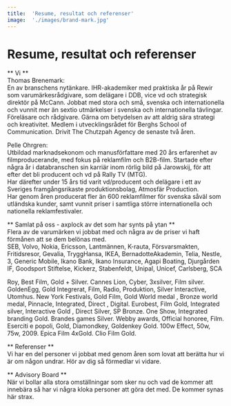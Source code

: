 ```yaml
---
title:	'Resume, resultat och referenser'
image:	'./images/brand-mark.jpg'
---
```


# Resume, resultat och referenser

** Vi **  
Thomas Brenemark:  
En av branschens nytänkare. IHR-akademiker med praktiska år på Rewir som varumärkesrådgivare, som delägare i DDB, vice vd och strategisk direktör på McCann. Jobbat med stora och små, svenska och internationella och vunnit mer än sextio utmärkelser i svenska och internationella tävlingar. Föreläsare och rådgivare. Gärna om betydelsen av att aldrig sära strategi och kreativitet. Medlem i utvecklingsrådet för Berghs School of Communication. Drivit The Chutzpah Agency de senaste två åren.

Pelle Ohrgren:  
Utbildad marknadsekonom och manusförfattare med 20 års erfarenhet av filmproducerande, med fokus på reklamfilm och B2B-film. Startade efter några år i databranschen sin karriär inom rörlig bild på Jarowskij,  för att efter det bli producent och vd på Rally TV (MTG).  
Har därefter under 15 års tid varit vd/producent och delägare i ett av Sveriges framgångsrikaste produktionsbolag, Atmosfär Production.  
Har genom åren producerat fler än 600 reklamfilmer för svenska såväl som utländska kunder, samt vunnit priser i samtliga större internationella och nationella reklamfestivaler.

** Samlat på oss - axplock av det som har synts på ytan **  
Flera av de varumärken vi jobbat med och några av de priser vi haft förmånen att se dem belönas med.  
SEB, Volvo, Nokia, Ericsson, Lantmännen, K-rauta, Försvarsmakten, Fritidsresor, Gevalia, TryggHansa, IKEA, BernadotteAkademin, Telia, Nestle, 3, Generic Mobile, Ikano Bank, Ikano Insurance, Agapi Boating, Djurgården IF, Goodsport Stiftelse, Kickerz, Stabenfeldt, Unipal, Unicef, Carlsberg, SCA

Roy, Best Film, Gold + Silver. Cannes Lion, Cyber, 3xsilver, Film silver. GoldenEgg, Gold Integrerat, Film, Radio, Produktion, Silver Interactive, Utomhus. New York Festivals, Gold Film, Gold World medal , Bronze world medal, Pinnacle, Integrated, Direct , Digital. Eurobest, Film Gold, Integrated silver, Interactive Gold , Direct Silver, SP Bronze. One Show, Integrated branding Gold. Brandes games Silver. Webby awards, Official honoree, Film. Eserciti e popoli, Gold, Diamondkey, Goldenkey Gold. 100w Effect, 50w, 75w, 2009. Epica Film 4xGold. Clio Film Gold.

** Referenser **  
Vi har en del personer vi jobbat med genom åren som lovat att berätta hur vi är om någon undrar. Hör av dig så förmedlar vi vidare.

** Advisory Board **  
När vi bollar alla stora omställningar som sker nu och vad de kommer att innebära så har vi några kloka personer att göra det med. De kommer synas här strax.
